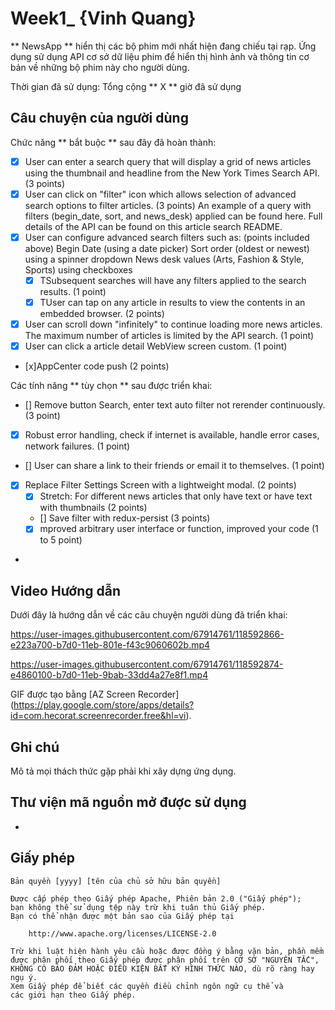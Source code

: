 # Week1\_ {Vinh Quang}

** NewsApp ** hiển thị các bộ phim mới nhất hiện đang chiếu tại rạp. Ứng dụng sử dụng API cơ sở dữ liệu phim để hiển thị hình ảnh và thông tin cơ bản về những bộ phim này cho người dùng.

Thời gian đã sử dụng: Tổng cộng ** X ** giờ đã sử dụng

## Câu chuyện của người dùng

Chức năng ** bắt buộc ** sau đây đã hoàn thành:

- [x] User can enter a search query that will display a grid of news articles using the thumbnail and headline from the New York Times Search API. (3 points)
- [x] User can click on "filter" icon which allows selection of advanced search options to filter articles. (3 points)
      An example of a query with filters (begin_date, sort, and news_desk) applied can be found here. Full details of the API can be found on this article search README.
- [x] User can configure advanced search filters such as: (points included above)
      Begin Date (using a date picker)
      Sort order (oldest or newest) using a spinner dropdown
      News desk values (Arts, Fashion & Style, Sports) using checkboxes
  - [x] TSubsequent searches will have any filters applied to the search results. (1 point)
  - [x] TUser can tap on any article in results to view the contents in an embedded browser. (2 points)
- [x] User can scroll down "infinitely" to continue loading more news articles. The maximum number of articles is limited by the API search. (1 point)
- [x] User can click a article detail WebView screen custom. (1 point)
- [x]AppCenter code push (2 points)

Các tính năng ** tùy chọn ** sau được triển khai:

- [] Remove button Search, enter text auto filter not rerender continuously. (3 point)

- [x] Robust error handling, check if internet is available, handle error cases, network failures. (1 point)
- [] User can share a link to their friends or email it to themselves. (1 point)
- [x] Replace Filter Settings Screen with a lightweight modal. (2 points)
  - [x] Stretch: For different news articles that only have text or have text with thumbnails (2 points)
  - [] Save filter with redux-persist (3 points)
  - [x] mproved arbitrary user interface or function, improved your code (1 to 5 point)
-

## Video Hướng dẫn

Dưới đây là hướng dẫn về các câu chuyện người dùng đã triển khai:

https://user-images.githubusercontent.com/67914761/118592866-e223a700-b7d0-11eb-801e-f43c9060602b.mp4

https://user-images.githubusercontent.com/67914761/118592874-e4860100-b7d0-11eb-9bab-33dd4a27e8f1.mp4

GIF được tạo bằng [AZ Screen Recorder] (https://play.google.com/store/apps/details?id=com.hecorat.screenrecorder.free&hl=vi).

## Ghi chú

Mô tả mọi thách thức gặp phải khi xây dựng ứng dụng.

## Thư viện mã nguồn mở được sử dụng

-

## Giấy phép

    Bản quyền [yyyy] [tên của chủ sở hữu bản quyền]

    Được cấp phép theo Giấy phép Apache, Phiên bản 2.0 ("Giấy phép");
    bạn không thể sử dụng tệp này trừ khi tuân thủ Giấy phép.
    Bạn có thể nhận được một bản sao của Giấy phép tại

        http://www.apache.org/licenses/LICENSE-2.0

    Trừ khi luật hiện hành yêu cầu hoặc được đồng ý bằng văn bản, phần mềm
    được phân phối theo Giấy phép được phân phối trên CƠ SỞ "NGUYÊN TẮC",
    KHÔNG CÓ BẢO ĐẢM HOẶC ĐIỀU KIỆN BẤT KỲ HÌNH THỨC NÀO, dù rõ ràng hay ngụ ý.
    Xem Giấy phép để biết các quyền điều chỉnh ngôn ngữ cụ thể và
    các giới hạn theo Giấy phép.
